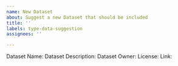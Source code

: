 ```yaml
---
name: New Dataset
about: Suggest a new Dataset that should be included
title: ''
labels: type-data-suggestion
assignees: ''

---
```


Dataset Name: 
Dataset Description: 
Dataset Owner: 
License: 
Link:
